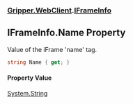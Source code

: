 ### [Gripper.WebClient](Gripper_WebClient.md 'Gripper.WebClient').[IFrameInfo](Gripper_WebClient_IFrameInfo.md 'Gripper.WebClient.IFrameInfo')
## IFrameInfo.Name Property
Value of the iFrame 'name' tag.  
```csharp
string Name { get; }
```
#### Property Value
[System.String](https://docs.microsoft.com/en-us/dotnet/api/System.String 'System.String')
